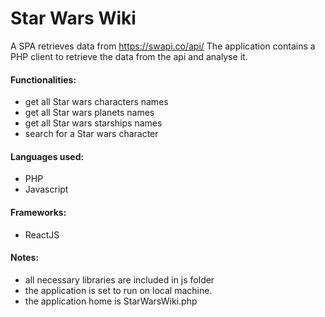 # Star Wars Wiki

A SPA retrieves data from https://swapi.co/api/ 
The application contains a PHP client to retrieve the data from the api and analyse it. 

#### Functionalities:

* get all Star wars characters names
* get all Star wars planets names
* get all Star wars starships names
* search for a Star wars character

#### Languages used:

* PHP
* Javascript

#### Frameworks:

* ReactJS

#### Notes:
* all necessary libraries are included in js folder
* the application is set to run on local machine.
* the application home is StarWarsWiki.php
